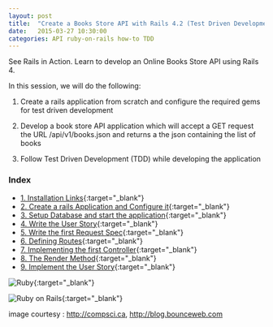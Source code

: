 ```yaml
---
layout: post
title:  "Create a Books Store API with Rails 4.2 (Test Driven Development)"
date:   2015-03-27 10:30:00
categories: API ruby-on-rails how-to TDD
---
```


See Rails in Action. Learn to develop an Online Books Store API using Rails 4.

In this session, we will do the following:

1) Create a rails application from scratch and configure the required gems for test driven development

2) Develop a book store API application which will accept a GET request the URL /api/v1/books.json and returns a the json containing the list of books

3) Follow Test Driven Development (TDD) while developing the application

### Index

* [1. Installation Links](https://github.com/kpvarma/introduction-to-ruby-on-rails/blob/master/step-1-installation-links.md){:target="_blank"}
* [2. Create a rails Application and Configure it](https://github.com/kpvarma/introduction-to-ruby-on-rails/blob/master/step-2-configure-application.md){:target="_blank"}
* [3. Setup Database and start the application](https://github.com/kpvarma/introduction-to-ruby-on-rails/blob/master/step-3-setup-database-and-start-application.md){:target="_blank"}
* [4. Write the User Story](https://github.com/kpvarma/introduction-to-ruby-on-rails/blob/master/step-4-write-user-story.md){:target="_blank"}
* [5. Write the first Request Spec](https://github.com/kpvarma/introduction-to-ruby-on-rails/blob/master/step-5-write-the-first-request-spec.md){:target="_blank"}
* [6. Defining Routes](https://github.com/kpvarma/introduction-to-ruby-on-rails/blob/master/step-6-first-route.md){:target="_blank"}
* [7. Implementing the first Controller](https://github.com/kpvarma/introduction-to-ruby-on-rails/blob/master/step-7-first-controller.md){:target="_blank"}
* [8. The Render Method](https://github.com/kpvarma/introduction-to-ruby-on-rails/blob/master/step-8-understanding-the-render-method.md){:target="_blank"}
* [9. Implement the User Story](https://github.com/kpvarma/introduction-to-ruby-on-rails/blob/master/step-9-implement-user-story.md){:target="_blank"}


![Ruby](http://compsci.ca/blog/wp-content/uploads/2007/04/ruby_logo.gif "Ruby Programming Language"){:target="_blank"}

![Ruby on Rails](http://blog.bounceweb.com/wp-content/uploads/2010/09/Tools-for-Ruby-on-Rails-logo.jpg "Ruby on Rails, a web application framework"){:target="_blank"}

image courtesy : http://compsci.ca, http://blog.bounceweb.com